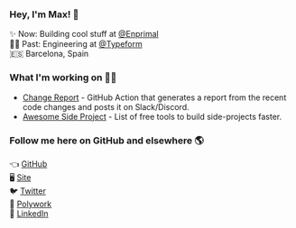 ### Hey, I'm Max! 👋

✨ Now: Building cool stuff at [@Enprimal](https://github.com/enprimal) <br>
👨‍💻 Past: Engineering at [@Typeform](https://github.com/Typeform/) <br>
🇪🇸 Barcelona, Spain <br>

### What I'm working on 👨‍💻

* [Change Report](https://github.com/maxprilutskiy/change-report) - GitHub Action that generates a report from the recent code changes and posts it on Slack/Discord.
* [Awesome Side Project](https://github.com/maxprilutskiy/awesome-side-project) - List of free tools to build side-projects faster.


### Follow me here on GitHub and elsewhere 🌎

👈 [GitHub](https://github.com/maxprilutskiy) <br>
🖥️ [Site](https://maxprilutskiy.com) <br>
🐦 [Twitter](https://twitter.com/intent/follow?original_referer=https%3A%2F%2Fgithub.com&screen_name=MaxPrilutskiy) <br>
🤝 [Polywork](https://www.polywork.com/maxprilutskiy) <br>
💼 [LinkedIn](https://www.linkedin.com/mynetwork/discovery-see-all/?usecase=PEOPLE_FOLLOWS&followMember=maxprilutskiy) <br>
